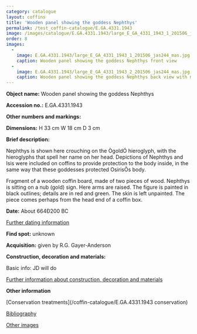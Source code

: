 ```yaml
---
category: catalogue
layout: coffins
title: 'Wooden panel showing the goddess Nephthys'
permalink: /test_coffin-catalogue/E.GA.4331.1943
image: /images/catalogue/E.GA.4331.1943/large_E_GA_4331_1943_1_201506_jas244_mas.jpg
order: 8
images: 
  -
    image: E.GA.4331.1943/large_E_GA_4331_1943_1_201506_jas244_mas.jpg
    caption: Wooden panel showing the goddess Nephthys front view 
  -
    image: E.GA.4331.1943/large_E_GA_4331_1943_2_201506_jas244_mas.jpg
    caption: Wooden panel showing the goddess Nephthys back view with markings 
---
```


**Object name:** 
Wooden panel showing the goddess Nephthys

**Accession no.:** 
E.GA.4331.1943

**Other numbers and markings:**
<other numbers etc.>

**Dimensions:** 
H 33 cm
W 18 cm
D 3 cm

**Brief description:** 

Nephthys is shown here crouching on the ÒgoldÓ hieroglyph, with the hieroglyphs that spell her name on her head. Depictions of Nephthys and Isis were included on coffins to provide protection to the body inside, in the same way that these goddesses protected OsirisÕs body. 

Fragment of a wooden coffin board, made of two pieces of wood. Nephthys is sitting on a nub (gold) sign.
Here arms are raised. The figure is painted in black outlines; details are in red and green. The skin
is left unpainted. The piece comes perhaps from the head end of a coffin box.



**Date:**
About 664Ð200 BC

[Further dating information](/coffin-catalogue/E.GA.4331.1943_dating)

**Find spot:**
unknown

**Acquisition:**
given by R.G. Gayer-Anderson

**Construction, decoration and materials:**

Basic info: JD will do

[Further information about construction, decoration and materials](/coffin-catalogue/E.GA.4331.1943_materials)


**Other information**

[Conservation treatments](/coffin-catalogue/E.GA.4331.1943 conservation)

[Bibliography](/coffin-catalogue/E.GA.4331.1943_bibliography)

[Other images](/coffin-catalogue/E.GA.4331.1943_imagesheet)


